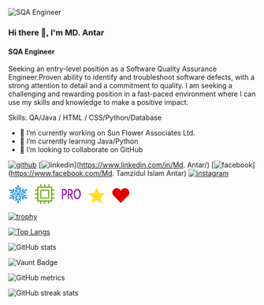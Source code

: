 ![SQA Engineer ](https://media.licdn.com/dms/image/D4D16AQFOusXJLAZJ0g/profile-displaybackgroundimage-shrink_350_1400/0/1720035447515?e=1725494400&v=beta&t=Y7uOqVS3uRGXgmJtc7D9CPmCjNqqDm7VrD0Gn-0pU-E)

### Hi there 👋, I'm  MD. Antar
#### SQA Engineer 


Seeking an entry-level position as a Software Quality Assurance Engineer.Proven ability to identify and troubleshoot 
software defects, with a strong attention to detail and a commitment to quality. I am seeking a challenging and rewarding 
position in a fast-paced environment where I can use my skills and knowledge to make a positive impact. 

Skills: QA/Java / HTML / CSS/Python/Database 

- 🔭 I’m currently working on Sun Flower Associates Ltd.  
- 🌱 I’m currently learning Java/Python 
- 👯 I’m looking to collaborate on GitHub 


[<img src='https://cdn.jsdelivr.net/npm/simple-icons@3.0.1/icons/github.svg' alt='github' height='40'>](https://github.com/Tamzidanta)  [<img src='https://cdn.jsdelivr.net/npm/simple-icons@3.0.1/icons/linkedin.svg' alt='linkedin' height='40'>](https://www.linkedin.com/in/Md. Antar/)  [<img src='https://cdn.jsdelivr.net/npm/simple-icons@3.0.1/icons/facebook.svg' alt='facebook' height='40'>](https://www.facebook.com/Md. Tamzidul Islam Antar)  [<img src='https://cdn.jsdelivr.net/npm/simple-icons@3.0.1/icons/instagram.svg' alt='instagram' height='40'>](https://www.instagram.com/tamzidantar/)  

<a href='https://archiveprogram.github.com/'><img src='https://raw.githubusercontent.com/acervenky/animated-github-badges/master/assets/acbadge.gif' width='40' height='40'></a> <a href='https://docs.github.com/en/developers'><img src='https://raw.githubusercontent.com/acervenky/animated-github-badges/master/assets/devbadge.gif' width='40' height='40'></a> <a href='https://github.com/pricing'><img src='https://raw.githubusercontent.com/acervenky/animated-github-badges/master/assets/pro.gif' width='40' height='40'></a> <a href='https://stars.github.com/'><img src='https://raw.githubusercontent.com/acervenky/animated-github-badges/master/assets/starbadge.gif' width='35' height='35'></a> <a href='https://docs.github.com/en/github/supporting-the-open-source-community-with-github-sponsors'><img src='https://raw.githubusercontent.com/acervenky/animated-github-badges/master/assets/sponsorbadge.gif' width='35' height='35'></a> 

[![trophy](https://github-profile-trophy.vercel.app/?username=Tamzidanta)](https://github.com/ryo-ma/github-profile-trophy)

[![Top Langs](https://github-readme-stats.vercel.app/api/top-langs/?username=Tamzidanta)](https://github.com/anuraghazra/github-readme-stats)

![GitHub stats](https://github-readme-stats.vercel.app/api?username=Tamzidanta&show_icons=true&count_private=true)  

![Vaunt Badge](https://api.vaunt.dev/v1/github/entities/Tamzidanta/contributions?format=svg&private=true)  

![GitHub metrics](https://metrics.lecoq.io/Tamzidanta)  

![GitHub streak stats](https://streak-stats.demolab.com/?user=Tamzidanta)  

